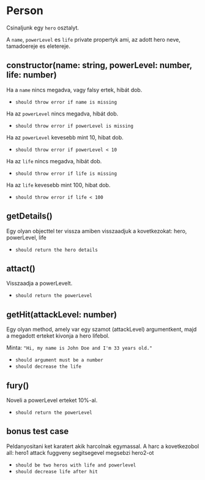 # Person


Csinaljunk egy `hero` osztalyt.

A `name`, `powerLevel` es `life` private propertyk ami, az adott hero neve, tamadoereje es eletereje.


## constructor(name: string, powerLevel: number, life: number)

Ha a `name` nincs megadva, vagy falsy ertek, hibát dob.

- `should throw error if name is missing`

Ha az `powerLevel` nincs megadva, hibát dob.

- `should throw error if powerLevel is missing`

Ha az `powerLevel` kevesebb mint 10, hibat dob.

- `should throw error if powerLevel < 10`

Ha az `life` nincs megadva, hibát dob.

- `should throw error if life is missing`

Ha az `life` kevesebb mint 100, hibat dob.

- `should throw error if life < 100`

## getDetails()

Egy olyan objecttel ter vissza amiben visszaadjuk a kovetkezokat: hero, powerLevel, life

- `should return the hero details`


## attact()

Visszaadja a powerLevelt.

- `should return the powerLevel`

## getHit(attackLevel: number)

Egy olyan method, amely var egy szamot (attackLevel) argumentkent, majd a megadott erteket kivonja a hero lifebol.

Minta: `"Hi, my name is John Doe and I'm 33 years old."`

- `should argument must be a number`
- `should decrease the life`

## fury()

Noveli a powerLevel erteket 10%-al.

- `should return the powerLevel`


## bonus test case

Peldanyositani ket karatert akik harcolnak egymassal.
A harc a kovetkezobol all: hero1 attack fuggveny segitsegevel megsebzi hero2-ot

- `should be two heros with life and powerlevel`
- `should decrease life after hit`
